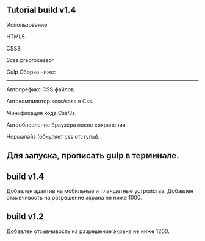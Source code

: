 Tutorial build v1.4
--------------------------------------------------------------

Использование:

HTML5

CSS3



Scss preprocessor

Gulp Сборка ниже:

--------------------------------------------------------------
Автопрефикс CSS файлов.

Автокомпилятор scss/sass в Css.

Минификация кода Css/Js.

Автообновление браузера после сохранения.

Нормалайз (обнуляет css отступы).

Для запуска, прописать gulp в терминале.
--------------------------------------------------------------
build v1.4
--------------------------------------------------------------
Добавлен адаптив на мобильные и планшетные устройства.
Добавлен отзывчивость на разрешение экрана не ниже 1000.

build v1.2
--------------------------------------------------------------
Добавлен отзывчивость на разрешение экрана не ниже 1200.
